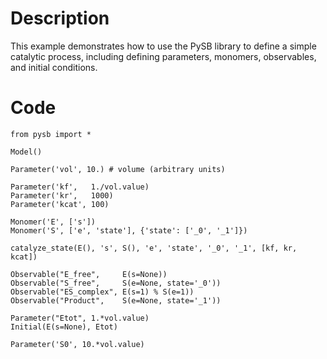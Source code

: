 # Description
This example demonstrates how to use the PySB library to define a simple catalytic process, including defining parameters, monomers, observables, and initial conditions.

# Code
```
from pysb import *

Model()

Parameter('vol', 10.) # volume (arbitrary units)

Parameter('kf',   1./vol.value)
Parameter('kr',   1000)
Parameter('kcat', 100)

Monomer('E', ['s'])
Monomer('S', ['e', 'state'], {'state': ['_0', '_1']})

catalyze_state(E(), 's', S(), 'e', 'state', '_0', '_1', [kf, kr, kcat])

Observable("E_free",     E(s=None))
Observable("S_free",     S(e=None, state='_0'))
Observable("ES_complex", E(s=1) % S(e=1))
Observable("Product",    S(e=None, state='_1'))

Parameter("Etot", 1.*vol.value)
Initial(E(s=None), Etot)

Parameter('S0', 10.*vol.value)

```
